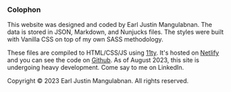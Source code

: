 ### Colophon

This website was designed and coded by Earl Justin Mangulabnan. The data is stored in JSON, Markdown, and Nunjucks files. The styles were built with Vanilla CSS on top of my own SASS methodology.

These files are compiled to HTML/CSS/JS using [11ty](https://www.11ty.dev/). It's hosted on [Netlify](https://www.netlify.com/) and you can see the code on [Github](https://github.com/earlman/me-dev). As of August 2023, this site is undergoing heavy development. Come say to me on LinkedIn.

Copyright &copy; 2023 Earl Justin Mangulabnan. All rights reserved.
